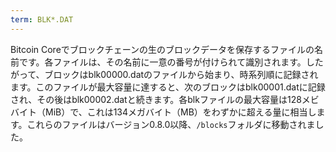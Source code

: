 ```yaml
---
term: BLK*.DAT
---
```


Bitcoin Coreでブロックチェーンの生のブロックデータを保存するファイルの名前です。各ファイルは、その名前に一意の番号が付けられて識別されます。したがって、ブロックはblk00000.datのファイルから始まり、時系列順に記録されます。このファイルが最大容量に達すると、次のブロックはblk00001.datに記録され、その後はblk00002.datと続きます。各blkファイルの最大容量は128メビバイト（MiB）で、これは134メガバイト（MB）をわずかに超える量に相当します。これらのファイルはバージョン0.8.0以降、`/blocks`フォルダに移動されました。